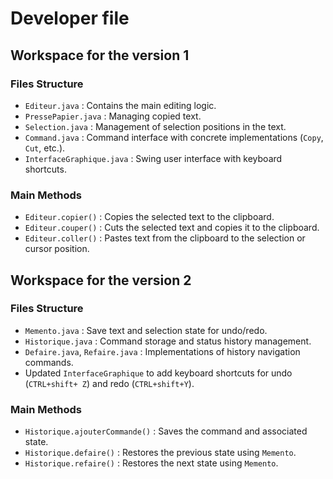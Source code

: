 # Developer file   

## Workspace for the version 1 
### Files Structure    
- `Editeur.java` : Contains the main editing logic.
- `PressePapier.java` : Managing copied text.
- `Selection.java` : Management of selection positions in the text.
- `Command.java` : Command interface with concrete implementations (`Copy`, `Cut`, etc.).
- `InterfaceGraphique.java` : Swing user interface with keyboard shortcuts.


### Main Methods   
- `Editeur.copier()` : Copies the selected text to the clipboard.
- `Editeur.couper()` : Cuts the selected text and copies it to the clipboard.
- `Editeur.coller()` : Pastes text from the clipboard to the selection or cursor position.


## Workspace for the version 2    


### Files Structure   
- `Memento.java` : Save text and selection state for undo/redo.
- `Historique.java` : Command storage and status history management.
- `Defaire.java`, `Refaire.java` : Implementations of history navigation commands.
-  Updated `InterfaceGraphique` to add keyboard shortcuts for undo (`CTRL+shift+ Z`) and redo (`CTRL+shift+Y`).


  ### Main Methods   
  - `Historique.ajouterCommande()` : Saves the command and associated state.
  - `Historique.defaire()` : Restores the previous state using `Memento`.
  - `Historique.refaire()` : Restores the next state using `Memento`.
